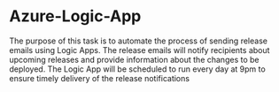 # Azure-Logic-App
The purpose of this task is to automate the process of sending release emails using Logic Apps. The release emails will notify recipients about upcoming releases and provide information about the changes to be deployed. The Logic App will be scheduled to run every day at 9pm to ensure timely delivery of the release notifications
